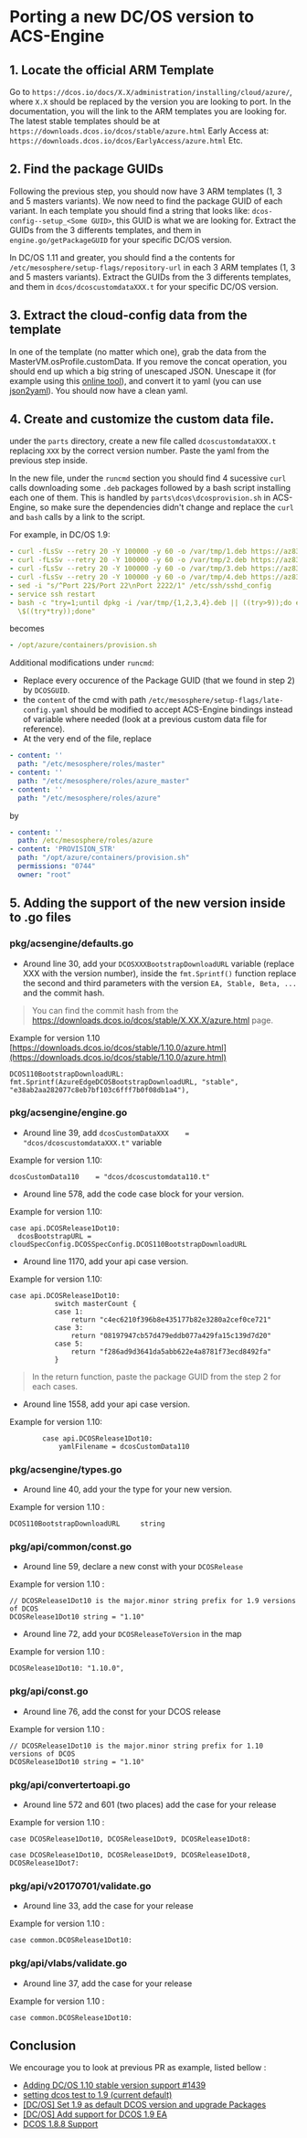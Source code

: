 # Porting a new DC/OS version to ACS-Engine

## 1. Locate the official ARM Template

Go to `https://dcos.io/docs/X.X/administration/installing/cloud/azure/`, where `X.X` should be replaced by the version you are looking to port.
In the documentation, you will the link to the ARM templates you are looking for.
The latest stable templates should be at `https://downloads.dcos.io/dcos/stable/azure.html`
Early Access at: `https://downloads.dcos.io/dcos/EarlyAccess/azure.html`
Etc.

## 2. Find the package GUIDs

Following the previous step, you should now have 3 ARM templates (1, 3 and 5 masters variants).
We now need to find the package GUID of each variant.
In each template you should find a string that looks like: `dcos-config--setup_<Some GUID>`, this GUID is what we are looking for.
Extract the GUIDs from the 3 differents templates, and them in `engine.go/getPackageGUID` for your specific DC/OS version.

In DC/OS 1.11 and greater, you should find a the contents for `/etc/mesosphere/setup-flags/repository-url` in each 3 ARM templates (1, 3 and 5 masters variants).
Extract the GUIDs from the 3 differents templates, and them in `dcos/dcoscustomdataXXX.t` for your specific DC/OS version.


## 3. Extract the cloud-config data from the template

In one of the template (no matter which one), grab the data from the MasterVM.osProfile.customData.
If you remove the concat operation, you should end up which a big string of unescaped JSON.
Unescape it (for example using this [online tool](http://www.freeformatter.com/javascript-escape.html#ad-output)), and convert it to yaml (you can use [json2yaml](https://www.json2yaml.com/)).
You should now have a clean yaml.

## 4. Create and customize the custom data file.

under the `parts` directory, create a new file called `dcoscustomdataXXX.t` replacing `XXX` by the correct version number.
Paste the yaml from the previous step inside.

In the new file, under the `runcmd` section you should find 4 sucessive `curl` calls downloading some `.deb` packages followed by a bash script installing each one of them. This is handled by `parts\dcos\dcosprovision.sh` in ACS-Engine, so make sure the dependencies didn't change and replace the `curl` and `bash` calls by a link to the script.

For example, in DC/OS 1.9:
```yaml
- curl -fLsSv --retry 20 -Y 100000 -y 60 -o /var/tmp/1.deb https://az837203.vo.msecnd.net/dcos-deps/libipset3_6.29-1_amd64.deb
- curl -fLsSv --retry 20 -Y 100000 -y 60 -o /var/tmp/2.deb https://az837203.vo.msecnd.net/dcos-deps/ipset_6.29-1_amd64.deb
- curl -fLsSv --retry 20 -Y 100000 -y 60 -o /var/tmp/3.deb https://az837203.vo.msecnd.net/dcos-deps/unzip_6.0-20ubuntu1_amd64.deb
- curl -fLsSv --retry 20 -Y 100000 -y 60 -o /var/tmp/4.deb https://az837203.vo.msecnd.net/dcos-deps/libltdl7_2.4.6-0.1_amd64.deb
- sed -i "s/^Port 22$/Port 22\nPort 2222/1" /etc/ssh/sshd_config
- service ssh restart
- bash -c "try=1;until dpkg -i /var/tmp/{1,2,3,4}.deb || ((try>9));do echo retry \$((try++));sleep
  \$((try*try));done"
```

becomes

```yaml
- /opt/azure/containers/provision.sh
```

Additional modifications under `runcmd`:
* Replace every occurence of the Package GUID (that we found in step 2) by `DCOSGUID`.
* the `content` of the cmd with path `/etc/mesosphere/setup-flags/late-config.yaml` should be modified to accept ACS-Engine bindings instead of variable where needed (look at a previous custom data file for reference).
* At the very end of the file, replace
```yaml
- content: ''
  path: "/etc/mesosphere/roles/master"
- content: ''
  path: "/etc/mesosphere/roles/azure_master"
- content: ''
  path: "/etc/mesosphere/roles/azure"
```

by

```yaml
- content: ''
  path: /etc/mesosphere/roles/azure
- content: 'PROVISION_STR'
  path: "/opt/azure/containers/provision.sh"
  permissions: "0744"
  owner: "root"
```

## 5. Adding the support of the new version inside to .go files

### pkg/acsengine/defaults.go

- Around line 30, add your `DCOSXXXBootstrapDownloadURL` variable (replace XXX with the version number), inside the `fmt.Sprintf()` function replace the second and third parameters with the version `EA, Stable, Beta, ...` and the commit hash.

> You can find the commit hash from the https://downloads.dcos.io/dcos/stable/X.XX.X/azure.html page.

Example for version 1.10
[https://downloads.dcos.io/dcos/stable/1.10.0/azure.html](https://downloads.dcos.io/dcos/stable/1.10.0/azure.html)

```
DCOS110BootstrapDownloadURL: fmt.Sprintf(AzureEdgeDCOSBootstrapDownloadURL, "stable", "e38ab2aa282077c8eb7bf103c6fff7b0f08db1a4"),
```

### pkg/acsengine/engine.go

- Around line 39, add `dcosCustomDataXXX    = "dcos/dcoscustomdataXXX.t"` variable

Example for version 1.10:
```
dcosCustomData110    = "dcos/dcoscustomdata110.t"
```

- Around line  578, add the code case block for your version.

Example for version 1.10:
```
case api.DCOSRelease1Dot10:
  dcosBootstrapURL = cloudSpecConfig.DCOSSpecConfig.DCOS110BootstrapDownloadURL
 ```

- Around line 1170, add your api case version.

 Example for version 1.10:
 ```
 case api.DCOSRelease1Dot10:
			switch masterCount {
			case 1:
				return "c4ec6210f396b8e435177b82e3280a2cef0ce721"
			case 3:
				return "08197947cb57d479eddb077a429fa15c139d7d20"
			case 5:
				return "f286ad9d3641da5abb622e4a8781f73ecd8492fa"
			}
 ```

 > In the return function, paste the package GUID from the step 2 for each cases.

- Around line 1558, add your api case version.

Example for version 1.10:
```
		case api.DCOSRelease1Dot10:
 			yamlFilename = dcosCustomData110
```

### pkg/acsengine/types.go

- Around line 40, add your the type for your new version.

Example for version 1.10 :
```
DCOS110BootstrapDownloadURL     string
```

### pkg/api/common/const.go

- Around line 59, declare a new const with your `DCOSRelease`

Example for version 1.10 :
```
// DCOSRelease1Dot10 is the major.minor string prefix for 1.9 versions of DCOS
DCOSRelease1Dot10 string = "1.10"
```

- Around line 72, add your `DCOSReleaseToVersion` in the map

Example for version 1.10 :
```
DCOSRelease1Dot10: "1.10.0",
```

### pkg/api/const.go

- Around line 76, add the const for your DCOS release

Example for version 1.10 :
```
// DCOSRelease1Dot10 is the major.minor string prefix for 1.10 versions of DCOS
DCOSRelease1Dot10 string = "1.10"
```

### pkg/api/convertertoapi.go

- Around line 572 and 601 (two places) add the case for your release

Example for version 1.10 :
```
case DCOSRelease1Dot10, DCOSRelease1Dot9, DCOSRelease1Dot8:
```
```
case DCOSRelease1Dot10, DCOSRelease1Dot9, DCOSRelease1Dot8, DCOSRelease1Dot7:
```

### pkg/api/v20170701/validate.go

- Around line 33, add the case for your release

Example for version 1.10 :
```
case common.DCOSRelease1Dot10:
```

### pkg/api/vlabs/validate.go

- Around line 37, add the case for your release

Example for version 1.10 :
```
case common.DCOSRelease1Dot10:
```


## Conclusion

We encourage you to look at previous PR as example, listed bellow :

- [Adding DC/OS 1.10 stable version support #1439](https://github.com/Azure/acs-engine/pull/1439/files)
- [setting dcos test to 1.9 (current default)](https://github.com/Azure/acs-engine/pull/1443)
- [[DC/OS] Set 1.9 as default DCOS version and upgrade Packages](https://github.com/Azure/acs-engine/pull/457)
- [[DC/OS] Add support for DCOS 1.9 EA](https://github.com/Azure/acs-engine/pull/360)
- [DCOS 1.8.8 Support](https://github.com/Azure/acs-engine/pull/278)
